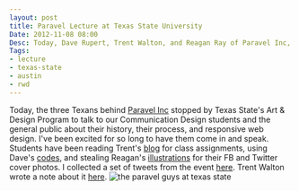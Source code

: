 ```yaml
---
layout: post
title: Paravel Lecture at Texas State University
Date: 2012-11-08 08:00
Desc: Today, Dave Rupert, Trent Walton, and Reagan Ray of Paravel Inc, stopped by the Design department at Texas State and spoke to students about web design. And chili burgers.
Tags:
- lecture
- texas-state
- austin
- rwd
---
```

Today, the three Texans behind <a href="http://www.paravelinc.com">Paravel Inc</a> stopped by Texas State's Art &amp; Design Program to talk to our Communication Design students and the general public about their history, their process, and responsive web design. I've been excited for so long to have them come in and speak. Students have been reading Trent's <a href="http://www.trentwalton.com">blog</a> for class assignments, using Dave's <a href="https://github.com/davatron5000">codes</a>, and stealing Reagan's <a href="http://reaganray.com/">illustrations</a> for their FB and Twitter cover photos.
I collected a set of tweets from the event <a href="http://storify.com/samkap/paravel-lecture-texas-state-university" target="_blank">here</a>. Trent Walton wrote a note about it <a href="http://trentwalton.com/2012/11/08/thank-you-texas-state/" target="_blank">here</a>.
<img src="{{ base.url }}/img/posts/paravel.jpg" alt="the paravel guys at texas state">